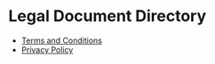 # Legal Document Directory

- [Terms and Conditions](/legal/terms.md)
- [Privacy Policy](https://www.iubenda.com/privacy-policy/104644/full-legal)
